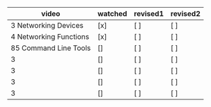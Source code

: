 | video | watched | revised1 | revised2 |
| ----- | ------- | -------- | -------- |
| 3 Networking Devices      | [x] | [ ] | [ ] |
| 4 Networking Functions      | [x] | [ ] | [ ] |
| 85 Command Line Tools     | [] | [ ] | [ ] |
| 3       | [] | [ ] | [ ] |
| 3       | [] | [ ] | [ ] |
| 3       | [] | [ ] | [ ] |
| 3       | [] | [ ] | [ ] |